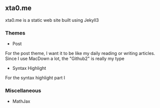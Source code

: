 ## xta0.me

xta0.me is a static web site built using Jekyll3

### Themes

- Post

For the post theme, I want it to be like my daily reading or writing  articles. Since I use MacDown a lot, the "Github2" is really my type

- Syntax Highlight

For the syntax highlight part I 


### Miscellaneous

- MathJax


